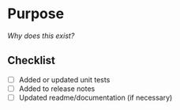 # Purpose

_Why does this exist?_

## Checklist

- [ ] Added or updated unit tests
- [ ] Added to release notes
- [ ] Updated readme/documentation (if necessary)
